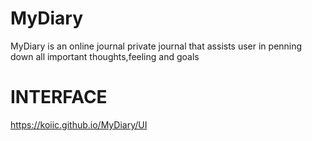 # MyDiary
MyDiary is an online journal private journal that assists user in penning down all important thoughts,feeling and goals


# INTERFACE
https://koiic.github.io/MyDiary/UI
